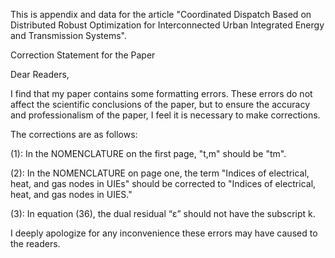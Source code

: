 This is appendix and data for the article "Coordinated Dispatch Based on Distributed Robust Optimization for Interconnected Urban Integrated Energy and Transmission Systems".


Correction Statement for the Paper

Dear Readers,

I find that my paper contains some formatting errors. These errors do not affect the scientific conclusions of the paper, but to ensure the accuracy and professionalism of the paper, I feel it is necessary to make corrections.

The corrections are as follows:

(1): In the NOMENCLATURE on the first page, "t,m" should be "tm".

(2): In the NOMENCLATURE on page one, the term "Indices of electrical, heat, and gas nodes in UIEs" should be corrected to "Indices of electrical, heat, and gas nodes in UIES."

(3):  In equation (36), the dual residual “ε” should not have the subscript k.


I deeply apologize for any inconvenience these errors may have caused to the readers.
